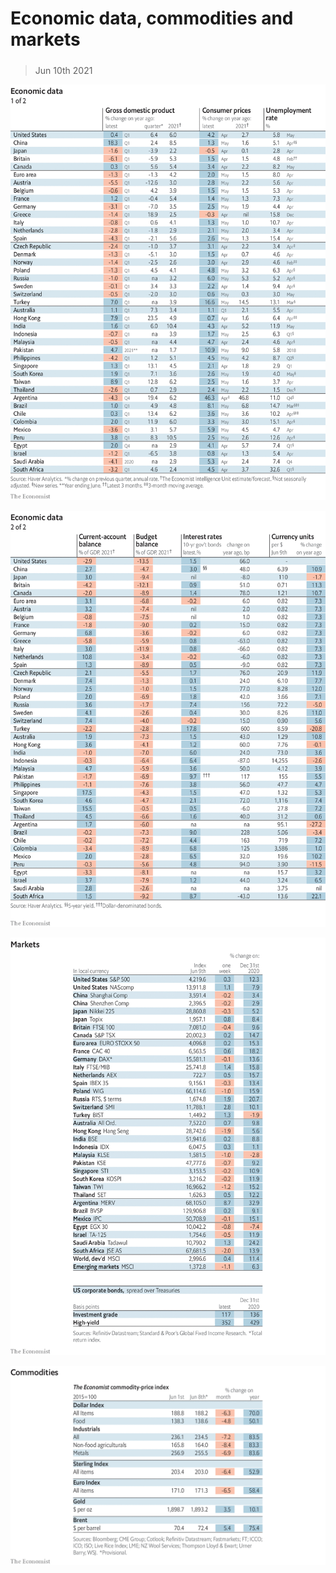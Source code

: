 ###### 

# Economic data, commodities and markets 

#####  

> Jun 10th 2021 

![image](images/20210612_int101.png) 


![image](images/20210612_int102.png) 


![image](images/20210612_int201.png) 


![image](images/20210612_int401.png) 


